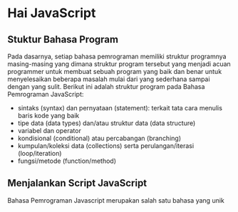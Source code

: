 # Hai JavaScript

## Stuktur Bahasa Program

Pada dasarnya, setiap bahasa pemrograman memiliki struktur programnya masing-masing yang dimana struktur program tersebut yang menjadi acuan programmer untuk membuat sebuah program yang baik dan benar untuk menyelesaikan beberapa masalah mulai dari yang sederhana sampai dengan yang sulit. Berikut ini adalah struktur program pada Bahasa Pemrograman JavaScript:

- sintaks (syntax) dan pernyataan (statement): terkait tata cara menulis baris kode yang baik
- tipe data (data types) dan/atau struktur data (data structure)
- variabel dan operator
- kondisional (conditional) atau percabangan (branching)
- kumpulan/koleksi data (collections) serta perulangan/iterasi (loop/iteration)
- fungsi/metode (function/method)

## Menjalankan Script JavaScript

Bahasa Pemrograman Javascript merupakan salah satu bahasa yang unik
